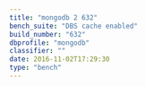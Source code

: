 ```yaml
---
title: "mongodb 2 632"
bench_suite: "DBS cache enabled"
build_number: "632"
dbprofile: "mongodb"
classifier: ""
date: 2016-11-02T17:29:30
type: "bench"
---
```


